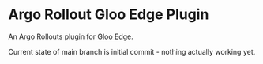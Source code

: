 # Argo Rollout Gloo Edge Plugin

An Argo Rollouts plugin for [Gloo Edge](https://www.solo.io/products/gloo-edge/).

Current state of main branch is initial commit - nothing actually working yet.
